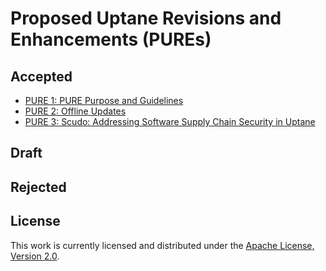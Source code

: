 # Proposed Uptane Revisions and Enhancements (PUREs)

## Accepted

* [PURE 1: PURE Purpose and Guidelines](pure1.md)
* [PURE 2: Offline Updates](pure2.md)
* [PURE 3: Scudo: Addressing Software Supply Chain Security in Uptane](pure3.md)

## Draft

## Rejected

## License

This work is currently licensed and distributed under the [Apache License, Version 2.0](LICENSE).

